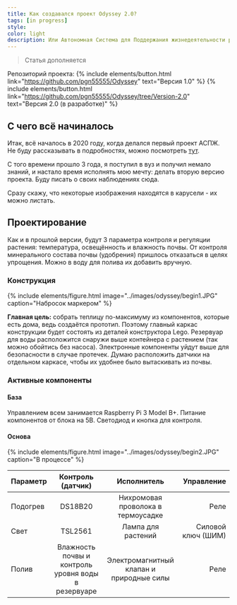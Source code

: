```yaml
---
title: Как создавался проект Odyssey 2.0?
tags: [in progress]
style: 
color: light
description: Или Автономная Система для Поддержания жизнедеятельности растения - АСПЖ
---
```


> Статья дополняется

Репозиторий проекта: {% include elements/button.html link="https://github.com/pgn55555/Odyssey" text="Версия 1.0" %}
{% include elements/button.html link="https://github.com/pgn55555/Odyssey/tree/Version-2.0" text="Версия 2.0 (в разработке)" %}

## С чего всё начиналось

Итак, всё началось в 2020 году, когда делался первый проект АСПЖ. Не буду рассказывать в подробностях, можно посмотреть [тут](https://docs.google.com/document/d/1Z5cm4HTRNKxggF2n88KkVJfyOdW3jQUa/edit?pli=1). 

С того времени прошло 3 года, я поступил в вуз и получил немало знаний, и настало время исполнять мою мечту: делать вторую версию проекта. Буду писать о своих наблюдениях сюда.

Сразу скажу, что некоторые изображения находятся в карусели - их можно листать.

## Проектирование

Как и в прошлой версии, будут 3 параметра контроля и регуляции растения: температура, освещённость и влажность почвы. От контроля минерального состава почвы (удобрения) пришлось отказаться в целях упрощения. Можно в воду для полива их добавить вручную.

### Конструкция

{% include elements/figure.html image="../images/odyssey/begin1.JPG" caption="Набросок маркером" %}

**Главная цель:** собрать теплицу по-максимуму из компонентов, которые есть дома, ведь создаётся прототип. Поэтому главный каркас конструкции будет состоять из деталей конструктора Lego. Резервуар для воды расположится снаружи выше контейнера с растением (так можно обойтись без насоса). Электронные компоненты уйдут выше для безопасности в случае протечек. Думаю расположить датчики на отдельном каркасе, чтобы их удобнее было вытаскивать из почвы.

### Активные компоненты

#### База

Управлением всем занимается Raspberry Pi 3 Model B+. Питание компонентов от блока на 5В. Светодиод и кнопка для контроля.

#### Основа

{% include elements/figure.html image="../images/odyssey/begin2.JPG" caption="В процессе" %}

|Параметр|Контроль (датчик)|Исполнитель|Управление|
|-------------|:-------------:|:-------:|-------:|
|Подогрев|DS18B20|Нихромовая проволока в термоусадке|Реле|
|Свет|TSL2561|Лампа для растений|Силовой ключ (ШИМ)|
|Полив|Влажность почвы и контроль уровня воды в резервуаре|Электромагнитный клапан и природные силы|Реле|
